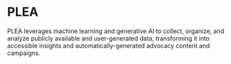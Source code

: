 # PLEA
PLEA leverages machine learning and generative AI to collect, organize, and analyze publicly available and user-generated data, transforming it into accessible insights and automatically-generated advocacy content and campaigns.
